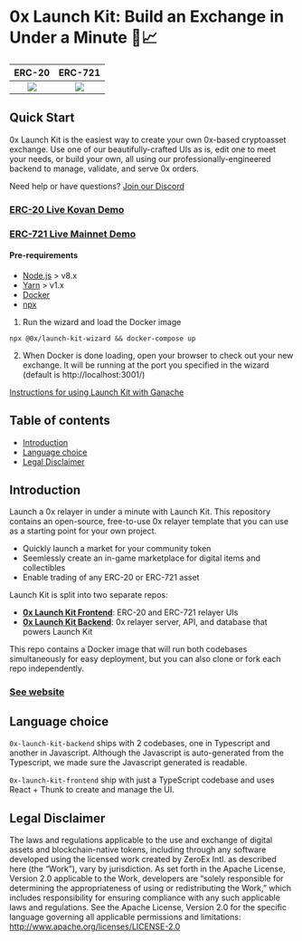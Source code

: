 # 0x Launch Kit: Build an Exchange in Under a Minute 🚀📈

|                              ERC-20                              |                              ERC-721                              |
| :--------------------------------------------------------------: | :---------------------------------------------------------------: |
| ![](https://s3.eu-west-2.amazonaws.com/0x-wiki-images/erc20.png) | ![](https://s3.eu-west-2.amazonaws.com/0x-wiki-images/erc721.png) |

## Quick Start

0x Launch Kit is the easiest way to create your own 0x-based cryptoasset exchange. Use one of our beautifully-crafted UIs as is, edit one to meet your needs, or build your own, all using our professionally-engineered backend to manage, validate, and serve 0x orders.

Need help or have questions? [Join our Discord](https://discordapp.com/invite/Xv45HzV)

### [ERC-20 Live Kovan Demo](https://demo.0x.org/erc20/)

### [ERC-721 Live Mainnet Demo](https://demo.0x.org/marketplace)

#### Pre-requirements

-   [Node.js](https://nodejs.org/en/download/) > v8.x
-   [Yarn](https://yarnpkg.com/en/) > v1.x
-   [Docker](https://docs.docker.com/compose/install/)
-   [npx](https://www.npmjs.com/package/npx)

1. Run the wizard and load the Docker image

```
npx @0x/launch-kit-wizard && docker-compose up
```

2. When Docker is done loading, open your browser to check out your new exchange. It will be running at the port you specified in the wizard (default is http://localhost:3001/)

[Instructions for using Launch Kit with Ganache](https://hackmd.io/-rC79gYWRyG7h6M9jUf5qA)

## Table of contents

-   [Introduction](#introduction)
-   [Language choice](#language-choice)
-   [Legal Disclaimer](#legal-disclaimer)

## Introduction

Launch a 0x relayer in under a minute with Launch Kit. This repository contains an open-source, free-to-use 0x relayer template that you can use as a starting point for your own project.

-   Quickly launch a market for your community token
-   Seemlessly create an in-game marketplace for digital items and collectibles
-   Enable trading of any ERC-20 or ERC-721 asset

Launch Kit is split into two separate repos:

-   **[0x Launch Kit Frontend](https://github.com/0xProject/0x-launch-kit-frontend)**: ERC-20 and ERC-721 relayer UIs
-   **[0x Launch Kit Backend](https://github.com/0xProject/0x-launch-kit-backend)**: 0x relayer server, API, and database that powers Launch Kit

This repo contains a Docker image that will run both codebases simultaneously for easy deployment, but you can also clone or fork each repo independently.

### [See website](https://0x.org/launch-kit)

## Language choice

`0x-launch-kit-backend` ships with 2 codebases, one in Typescript and another in Javascript. Although the Javascript is auto-generated from the Typescript, we made sure the Javascript generated is readable.

`0x-launch-kit-frontend` ship with just a TypeScript codebase and uses React + Thunk to create and manage the UI.

## Legal Disclaimer

The laws and regulations applicable to the use and exchange of digital assets and blockchain-native tokens, including through any software developed using the licensed work created by ZeroEx Intl. as described here (the “Work”), vary by jurisdiction. As set forth in the Apache License, Version 2.0 applicable to the Work, developers are “solely responsible for determining the appropriateness of using or redistributing the Work,” which includes responsibility for ensuring compliance with any such applicable laws and regulations.
See the Apache License, Version 2.0 for the specific language governing all applicable permissions and limitations: http://www.apache.org/licenses/LICENSE-2.0
